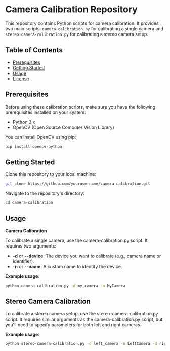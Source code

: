 # Camera Calibration Repository

This repository contains Python scripts for camera calibration. It provides two main scripts: `camera-calibration.py` for calibrating a single camera and `stereo-camera-calibration.py` for calibrating a stereo camera setup.

## Table of Contents
- [Prerequisites](#prerequisites)
- [Getting Started](#getting-started)
- [Usage](#usage)
- [License](#license)

## Prerequisites

Before using these calibration scripts, make sure you have the following prerequisites installed on your system:

- Python 3.x
- OpenCV (Open Source Computer Vision Library)

You can install OpenCV using pip:

```bash
pip install opencv-python
```

## Getting Started

Clone this repository to your local machine:

```bash
git clone https://github.com/yourusername/camera-calibration.git
```

Navigate to the repository's directory:

```bash
cd camera-calibration
```

## Usage
**Camera Calibration**

To calibrate a single camera, use the camera-calibration.py script. It requires two arguments:

* **-d** or **--device**: The device you want to calibrate (e.g., camera name or identifier).
* **-n** or **--name**: A custom name to identify the device.

**Example usage**:

```bash
python camera-calibration.py -d my_camera -n MyCamera
```

## Stereo Camera Calibration

To calibrate a stereo camera setup, use the stereo-camera-calibration.py script. It requires similar arguments as the camera-calibration.py script, but you'll need to specify parameters for both left and right cameras.

**Example usage**:

```bash
python stereo-camera-calibration.py -d left_camera -n LeftCamera -d right_camera -n RightCamera
```